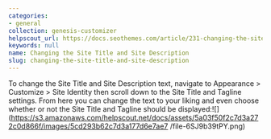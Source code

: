 ```yaml
---
categories:
- general
collection: genesis-customizer
helpscout_url: https://docs.seothemes.com/article/231-changing-the-site-title-and-site-description
keywords: null
name: Changing the Site Title and Site Description
slug: changing-the-site-title-and-site-description
---
```

To change the Site Title and Site Description text, navigate to Appearance >
Customize > Site Identity then scroll down to the Site Title and Tagline
settings. From here you can change the text to your liking and even choose
whether or not the Site Title and Tagline should be
displayed:![](https://s3.amazonaws.com/helpscout.net/docs/assets/5a03f50f2c7d3a272c0d866f/images/5cd293b62c7d3a177d6e7ae7
/file-6SJ9b39tPY.png)


